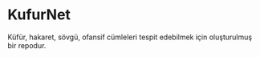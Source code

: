# KufurNet
Küfür, hakaret, sövgü, ofansif cümleleri tespit edebilmek için oluşturulmuş bir repodur.
